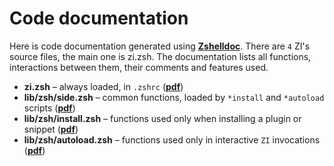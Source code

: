 # Code documentation

Here is code documentation generated using [**Zshelldoc**](https://github.com/z-shell/zshelldoc). There are `4` ZI's source files,
the main one is zi.zsh. The documentation lists all functions, interactions between them, their comments and features used.

- **zi.zsh** – always loaded, in `.zshrc` ([**pdf**](https://github.com/z-shell/wiki/raw/main/pdf/zi.zsh.pdf))
- **lib/zsh/side.zsh** – common functions, loaded by `*install` and `*autoload` scripts ([**pdf**](https://github.com/z-shell/wiki/raw/main/pdf/side.zsh.pdf))
- **lib/zsh/install.zsh** – functions used only when installing a plugin or snippet ([**pdf**](https://github.com/z-shell/wiki/raw/main/pdf/install.zsh.pdf))
- **lib/zsh/autoload.zsh** – functions used only in interactive `ZI` invocations ([**pdf**](https://github.com/z-shell/wiki/raw/main/pdf/autoload.zsh.pdf))
